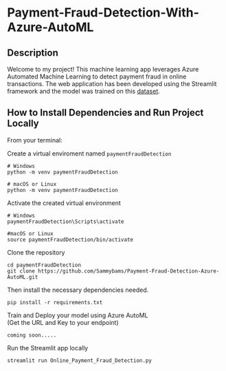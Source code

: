# Payment-Fraud-Detection-With-Azure-AutoML

## Description

Welcome to my project! This machine learning app leverages Azure Automated Machine Learning to detect payment fraud in online transactions. The web application has been developed using the Streamlit framework and the model was trained on this [dataset](https://www.kaggle.com/datasets/jainilcoder/online-payment-fraud-detection).

## How to Install Dependencies and Run Project Locally

From your terminal:

Create a virtual enviroment named `paymentFraudDetection`

```
# Windows
python -m venv paymentFraudDetection

# macOS or Linux
python -m venv paymentFraudDetection
```

Activate the created virtual environment
```
# Windows
paymentFraudDetection\Scripts\activate

#macOS or Linux
source paymentFraudDetection/bin/activate
```

Clone the repository

```
cd paymentFraudDetection
git clone https://github.com/Sammybams/Payment-Fraud-Detection-Azure-AutoML.git
```

Then install the necessary dependencies needed.

``` 
pip install -r requirements.txt
```

Train and Deploy your model using Azure AutoML<br>
(Get the URL and Key to your endpoint)
```
coming soon.....
```

Run the Streamlit app locally

```
streamlit run Online_Payment_Fraud_Detection.py
```
